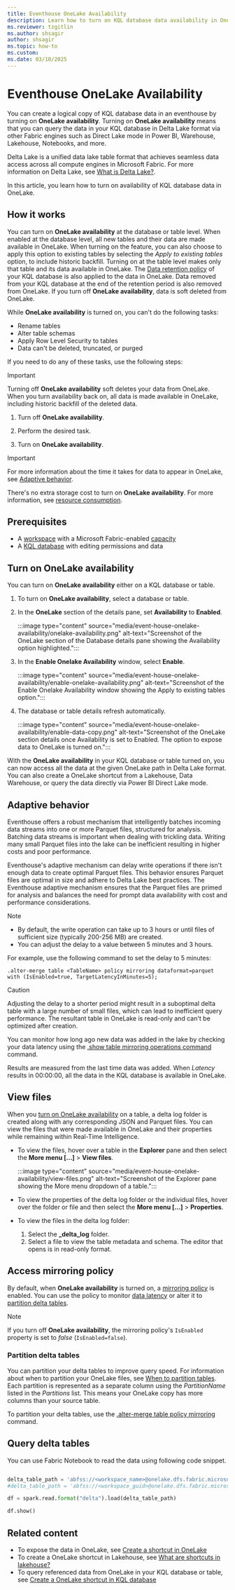 ```yaml
---
title: Eventhouse OneLake Availability
description: Learn how to turn on KQL database data availability in OneLake.
ms.reviewer: tzgitlin
ms.author: shsagir
author: shsagir
ms.topic: how-to
ms.custom:
ms.date: 03/10/2025
---
```


# Eventhouse OneLake Availability

You can create a logical copy of KQL database data in an eventhouse by turning on **OneLake availability**. Turning on **OneLake availability** means that you can query the data in your KQL database in Delta Lake format via other Fabric engines such as Direct Lake mode in Power BI, Warehouse, Lakehouse, Notebooks, and more.

Delta Lake is a unified data lake table format that achieves seamless data access across all compute engines in Microsoft Fabric. For more information on Delta Lake, see [What is Delta Lake?](/azure/synapse-analytics/spark/apache-spark-what-is-delta-lake).

In this article, you learn how to turn on availability of KQL database data in OneLake.

## How it works

You can turn on **OneLake availability** at the database or table level. When enabled at the database level, all new tables and their data are made available in OneLake. When turning on the feature, you can also choose to apply this option to existing tables by selecting the *Apply to existing tables* option, to include historic backfill. Turning on at the table level makes only that table and its data available in OneLake. The [Data retention policy](data-policies.md#data-retention-policy) of your KQL database is also applied to the data in OneLake. Data removed from your KQL database at the end of the retention period is also removed from OneLake. If you turn off **OneLake availability**, data is soft deleted from OneLake.

While **OneLake availability** is turned on, you can't do the following tasks:

* Rename tables
* Alter table schemas
* Apply Row Level Security to tables
* Data can't be deleted, truncated, or purged

If you need to do any of these tasks, use the following steps:

> [!IMPORTANT]
> Turning off **OneLake availability** soft deletes your data from OneLake. When you turn availability back on, all data is made available in OneLake, including historic backfill of the deleted data.

1. Turn off **OneLake availability**.

1. Perform the desired task.

1. Turn on **OneLake availability**.

> [!IMPORTANT]
> For more information about the time it takes for data to appear in OneLake, see [Adaptive behavior](#adaptive-behavior).
>
> There's no extra storage cost to turn on **OneLake availability**. For more information, see [resource consumption](kql-database-consumption.md#storage-billing).

## Prerequisites

* A [workspace](../fundamentals/create-workspaces.md) with a Microsoft Fabric-enabled [capacity](../enterprise/licenses.md#capacity)
* A [KQL database](create-database.md) with editing permissions and data

## Turn on OneLake availability

You can turn on **OneLake availability** either on a KQL database or table.

1. To turn on **OneLake availability**, select a database or table.

1. In the **OneLake** section of the details pane, set **Availability** to **Enabled**.

    :::image type="content" source="media/event-house-onelake-availability/onelake-availability.png" alt-text="Screenshot of the OneLake section of the Database details pane showing the Availability option highlighted.":::

1. In the **Enable Onelake Availability** window, select **Enable**.

    :::image type="content" source="media/event-house-onelake-availability/enable-onelake-availability.png" alt-text="Screenshot of the Enable Onelake Availability window showing the Apply to existing tables option.":::

1. The database or table details refresh automatically.

    :::image type="content" source="media/event-house-onelake-availability/enable-data-copy.png" alt-text="Screenshot of the OneLake section details once Availability is set to Enabled. The option to expose data to OneLake is turned on.":::

With the **OneLake availability** in your KQL database or table turned on, you can now access all the data at the given OneLake path in Delta Lake format. You can also create a OneLake shortcut from a Lakehouse, Data Warehouse, or query the data directly via Power BI Direct Lake mode.

## Adaptive behavior

Eventhouse offers a robust mechanism that intelligently batches incoming data streams into one or more Parquet files, structured for analysis. Batching data streams is important when dealing with trickling data. Writing many small Parquet files into the lake can be inefficient resulting in higher costs and poor performance.

Eventhouse's adaptive mechanism can delay write operations if there isn't enough data to create optimal Parquet files. This behavior ensures Parquet files are optimal in size and adhere to Delta Lake best practices. The Eventhouse adaptive mechanism ensures that the Parquet files are primed for analysis and balances the need for prompt data availability with cost and performance considerations.

> [!NOTE]
>
> - By default, the write operation can take up to 3 hours or until files of sufficient size (typically 200-256 MB) are created.
> - You can adjust the delay to a value between 5 minutes and 3 hours.

For example, use the following command to set the delay to 5 minutes:

```kusto
.alter-merge table <TableName> policy mirroring dataformat=parquet with (IsEnabled=true, TargetLatencyInMinutes=5);
```

> [!CAUTION]
> Adjusting the delay to a shorter period might result in a suboptimal delta table with a large number of small files, which can lead to inefficient query performance. The resultant table in OneLake is read-only and can't be optimized after creation.

You can monitor how long ago new data was added in the lake by checking your data latency using the [.show table mirroring operations command](/azure/data-explorer/kusto/management/show-table-mirroring-operations-command?context=/fabric/context/context-rti&pivots=fabric) command.

Results are measured from the last time data was added. When *Latency* results in 00:00:00, all the data in the KQL database is available in OneLake.

## View files

When you [turn on OneLake availability](#turn-on-onelake-availability) on a table, a delta log folder is created along with any corresponding JSON and Parquet files. You can view the files that were made available in OneLake and their properties while remaining within Real-Time Intelligence.

* To view the files, hover over a table in the **Explorer** pane and then select the **More menu [...]** > **View files**.

    :::image type="content" source="media/event-house-onelake-availability/view-files.png" alt-text="Screenshot of the Explorer pane showing the More menu dropdown of a table.":::

* To view the properties of the delta log folder or the individual files, hover over the folder or file and then select the **More menu [...]** > **Properties**.

* To view the files in the delta log folder:

    1. Select the **_delta_log** folder.
    1. Select a file to view the table metadata and schema. The editor that opens is in read-only format.

## Access mirroring policy

By default, when **OneLake availability** is turned on, a  [mirroring policy](/azure/data-explorer/kusto/management/mirroring-policy?context=/fabric/context/context-rti&pivots=fabric) is enabled. You can use the policy to monitor [data latency](#adaptive-behavior) or alter it to [partition delta tables](#partition-delta-tables).

> [!NOTE]
> If you turn off **OneLake availability**, the mirroring policy's `IsEnabled` property is set to *false* (`IsEnabled=false`).

### Partition delta tables

You can partition your delta tables to improve query speed. For information about when to partition your OneLake files, see [When to partition tables](/azure/databricks/tables/partitions). Each partition is represented as a separate column using the *PartitionName* listed in the *Partitions* list. This means your OneLake copy has more columns than your source table.

To partition your delta tables, use the [.alter-merge table policy mirroring](/azure/data-explorer/kusto/management/alter-merge-mirroring-policy-command?context=/fabric/context/context-rti&pivots=fabric) command.

## Query delta tables

You can use Fabric Notebook to read the data using following code snippet.

  ```python

delta_table_path = 'abfss://<workspace_name>@onelake.dfs.fabric.microsoft.com/<item_name>.KustoDatabase/Tables/<table_name>'
#delta_table_path = 'abfss://<workspace_guid>@onelake.dfs.fabric.microsoft.com/<eventhouse_guid>/Tables/<table_name>'

df = spark.read.format("delta").load(delta_table_path)

df.show()
   ```

## Related content

* To expose the data in OneLake, see [Create a shortcut in OneLake](../onelake/create-onelake-shortcut.md)
* To create a OneLake shortcut in Lakehouse, see [What are shortcuts in lakehouse?](../data-engineering/lakehouse-shortcuts.md)
* To query referenced data from OneLake in your KQL database or table, see [Create a OneLake shortcut in KQL database](onelake-shortcuts.md?tab=onelake-shortcut)
